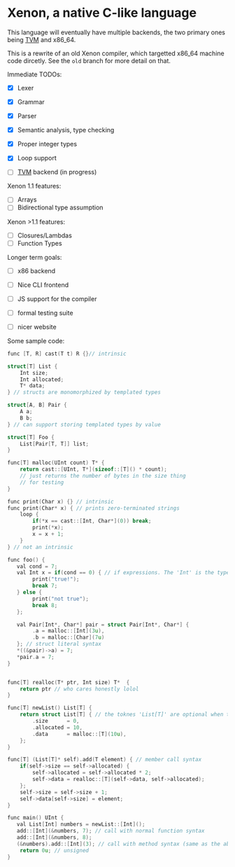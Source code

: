 # Xenon, a native C-like language

This language will eventually have multiple backends, the two primary ones being [TVM](https://github.com/adrian154/tvm) and x86_64.

This is a rewrite of an old Xenon compiler, which targetted x86_64 machine code dircetly. See the `old` branch for more detail on that.


Immediate TODOs:
- [x] Lexer
- [x] Grammar 
- [x] Parser
- [x] Semantic analysis, type checking
- [x] Proper integer types
- [x] Loop support 
- [ ] [TVM](https://github.com/adrian154/tvm) backend (in progress)



Xenon 1.1 features:
- [ ] Arrays
- [ ] Bidirectional type assumption

Xenon >1.1 features:
- [ ] Closures/Lambdas
- [ ] Function Types

Longer term goals:
- [ ] x86 backend
- [ ] Nice CLI frontend
- [ ] JS support for the compiler
- [ ] formal testing suite
- [ ] nicer website


Some sample code:
```c
func [T, R] cast(T t) R {}// intrinsic

struct[T] List {
    Int size;
    Int allocated;
    T* data;
} // structs are monomorphized by templated types

struct[A, B] Pair {
    A a;
    B b;
} // can support storing templated types by value

struct[T] Foo {
    List[Pair[T, T]] list;
}

func[T] malloc(UInt count) T* {
    return cast::[UInt, T*](sizeof::[T]() * count);
    // just returns the number of bytes in the size thing
    // for testing
}

func print(Char x) {} // intrinsic
func print(Char* x) { // prints zero-terminated strings
    loop {
        if(*x == cast::[Int, Char*](0)) break;
        print(*x);
        x = x + 1;
    }
} // not an intrinsic

func foo() {
   val cond = 7;
   val Int x = if(cond == 0) { // if expressions. The 'Int' is the type of 'x'
        print("true!");
        break 7;
   } else {
        print("not true");
        break 8;
   };

   val Pair[Int*, Char*] pair = struct Pair[Int*, Char*] {
        .a = malloc::[Int](3u),
        .b = malloc::[Char](7u)
   }; // struct literal syntax
   *((&pair)->a) = 7;
   *pair.a = 7;
}


func[T] realloc(T* ptr, Int size) T*  {
    return ptr // who cares honestly lolol
}

func[T] newList() List[T] {
    return struct List[T] { // the toknes 'List[T]' are optional when the struct type can be inferred
        .size      = 0,
        .allocated = 10,
        .data      = malloc::[T](10u),
    };
}

func[T] (List[T]* self).add(T element) { // member call syntax
    if(self->size == self->allocated) {
        self->allocated = self->allocated * 2;
        self->data = realloc::[T](self->data, self->allocated);
    };
    self->size = self->size + 1;
    self->data[self->size] = element;
}

func main() UInt {
   val List[Int] numbers = newList::[Int]();
   add::[Int](&numbers, 7); // call with normal function syntax
   add::[Int](&numbers, 8);
   (&numbers).add::[Int](3); // call with method syntax (same as the above)
    return 0u; // unsigned
}
```
